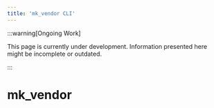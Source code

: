 ```yaml
---
title: 'mk_vendor CLI'
---
```


:::warning[Ongoing Work]

This page is currently under development. Information presented here might be incomplete or outdated.

:::

# mk_vendor